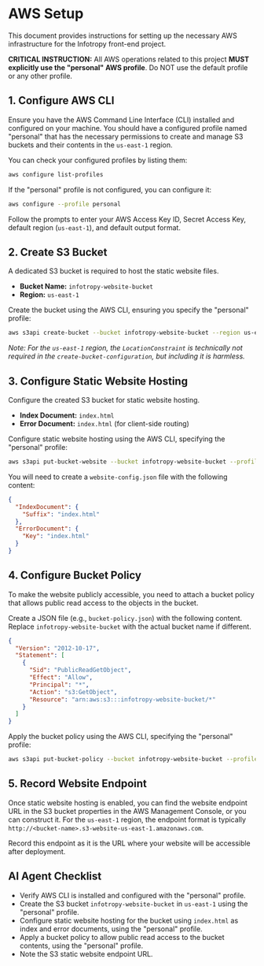 # AWS Setup

This document provides instructions for setting up the necessary AWS infrastructure for the Infotropy front-end project.

**CRITICAL INSTRUCTION:** All AWS operations related to this project **MUST explicitly use the "personal" AWS profile**. Do NOT use the default profile or any other profile.

## 1. Configure AWS CLI

Ensure you have the AWS Command Line Interface (CLI) installed and configured on your machine. You should have a configured profile named "personal" that has the necessary permissions to create and manage S3 buckets and their contents in the `us-east-1` region.

You can check your configured profiles by listing them:

```bash
aws configure list-profiles
```

If the "personal" profile is not configured, you can configure it:

```bash
aws configure --profile personal
```

Follow the prompts to enter your AWS Access Key ID, Secret Access Key, default region (`us-east-1`), and default output format.

## 2. Create S3 Bucket

A dedicated S3 bucket is required to host the static website files.

- **Bucket Name:** `infotropy-website-bucket`
- **Region:** `us-east-1`

Create the bucket using the AWS CLI, ensuring you specify the "personal" profile:

```bash
aws s3api create-bucket --bucket infotropy-website-bucket --region us-east-1 --profile personal --create-bucket-configuration LocationConstraint=us-east-1
```

_Note: For the `us-east-1` region, the `LocationConstraint` is technically not required in the `create-bucket-configuration`, but including it is harmless._

## 3. Configure Static Website Hosting

Configure the created S3 bucket for static website hosting.

- **Index Document:** `index.html`
- **Error Document:** `index.html` (for client-side routing)

Configure static website hosting using the AWS CLI, specifying the "personal" profile:

```bash
aws s3api put-bucket-website --bucket infotropy-website-bucket --profile personal --website-configuration file://website-config.json
```

You will need to create a `website-config.json` file with the following content:

```json
{
  "IndexDocument": {
    "Suffix": "index.html"
  },
  "ErrorDocument": {
    "Key": "index.html"
  }
}
```

## 4. Configure Bucket Policy

To make the website publicly accessible, you need to attach a bucket policy that allows public read access to the objects in the bucket.

Create a JSON file (e.g., `bucket-policy.json`) with the following content. Replace `infotropy-website-bucket` with the actual bucket name if different.

```json
{
  "Version": "2012-10-17",
  "Statement": [
    {
      "Sid": "PublicReadGetObject",
      "Effect": "Allow",
      "Principal": "*",
      "Action": "s3:GetObject",
      "Resource": "arn:aws:s3:::infotropy-website-bucket/*"
    }
  ]
}
```

Apply the bucket policy using the AWS CLI, specifying the "personal" profile:

```bash
aws s3api put-bucket-policy --bucket infotropy-website-bucket --profile personal --policy file://bucket-policy.json
```

## 5. Record Website Endpoint

Once static website hosting is enabled, you can find the website endpoint URL in the S3 bucket properties in the AWS Management Console, or you can construct it. For the `us-east-1` region, the endpoint format is typically `http://<bucket-name>.s3-website-us-east-1.amazonaws.com`.

Record this endpoint as it is the URL where your website will be accessible after deployment.

## AI Agent Checklist

- Verify AWS CLI is installed and configured with the "personal" profile.
- Create the S3 bucket `infotropy-website-bucket` in `us-east-1` using the "personal" profile.
- Configure static website hosting for the bucket using `index.html` as index and error documents, using the "personal" profile.
- Apply a bucket policy to allow public read access to the bucket contents, using the "personal" profile.
- Note the S3 static website endpoint URL.
